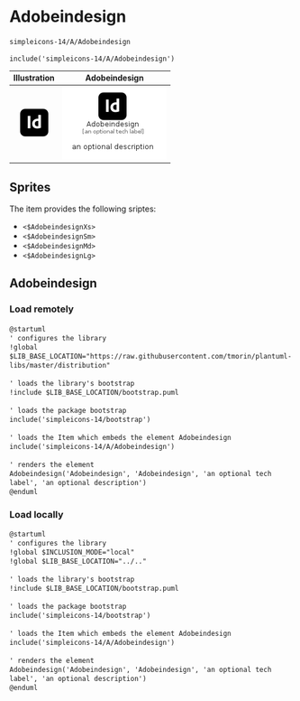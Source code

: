 # Adobeindesign


```text
simpleicons-14/A/Adobeindesign
```

```text
include('simpleicons-14/A/Adobeindesign')
```



| Illustration | Adobeindesign |
| :---: | :---: |
| ![illustration for Illustration](../../simpleicons-14/A/Adobeindesign.png) | ![illustration for Adobeindesign](../../simpleicons-14/A/Adobeindesign.Local.png) |



## Sprites
The item provides the following sriptes:

- `<$AdobeindesignXs>`
- `<$AdobeindesignSm>`
- `<$AdobeindesignMd>`
- `<$AdobeindesignLg>`





## Adobeindesign

### Load remotely
```plantuml
@startuml
' configures the library
!global $LIB_BASE_LOCATION="https://raw.githubusercontent.com/tmorin/plantuml-libs/master/distribution"

' loads the library's bootstrap
!include $LIB_BASE_LOCATION/bootstrap.puml

' loads the package bootstrap
include('simpleicons-14/bootstrap')

' loads the Item which embeds the element Adobeindesign
include('simpleicons-14/A/Adobeindesign')

' renders the element
Adobeindesign('Adobeindesign', 'Adobeindesign', 'an optional tech label', 'an optional description')
@enduml
```

### Load locally
```plantuml
@startuml
' configures the library
!global $INCLUSION_MODE="local"
!global $LIB_BASE_LOCATION="../.."

' loads the library's bootstrap
!include $LIB_BASE_LOCATION/bootstrap.puml

' loads the package bootstrap
include('simpleicons-14/bootstrap')

' loads the Item which embeds the element Adobeindesign
include('simpleicons-14/A/Adobeindesign')

' renders the element
Adobeindesign('Adobeindesign', 'Adobeindesign', 'an optional tech label', 'an optional description')
@enduml
```

